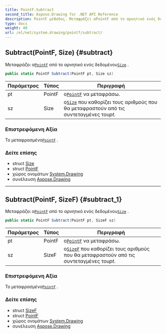 ```yaml
---
title: PointF.Subtract
second_title: Aspose.Drawing for .NET API Reference
description: PointF μέθοδος. Μεταφράζει αPointF από το αρνητικό ενός δεδομένουSize .
type: docs
weight: 40
url: /el/net/system.drawing/pointf/subtract/
---
```

## Subtract(PointF, Size) {#subtract}

Μεταφράζει α[`PointF`](../) από το αρνητικό ενός δεδομένου[`Size`](../../size/) .

```csharp
public static PointF Subtract(PointF pt, Size sz)
```

| Παράμετρος | Τύπος | Περιγραφή |
| --- | --- | --- |
| pt | PointF | ο[`PointF`](../) να μεταφράσω. |
| sz | Size | ο[`Size`](../../size/) που καθορίζει τους αριθμούς που θα μεταφραστούν από τις συντεταγμένες του*pt*. |

### Επιστρεφόμενη Αξία

Το μεταφρασμένο[`PointF`](../) .

### Δείτε επίσης

* struct [Size](../../size/)
* struct [PointF](../)
* χώρος ονομάτων [System.Drawing](../../pointf/)
* συνέλευση [Aspose.Drawing](../../../)

---

## Subtract(PointF, SizeF) {#subtract_1}

Μεταφράζει α[`PointF`](../) από το αρνητικό ενός δεδομένου[`Size`](../../size/) .

```csharp
public static PointF Subtract(PointF pt, SizeF sz)
```

| Παράμετρος | Τύπος | Περιγραφή |
| --- | --- | --- |
| pt | PointF | ο[`PointF`](../) να μεταφράσω. |
| sz | SizeF | ο[`SizeF`](../../sizef/) που καθορίζει τους αριθμούς που θα μεταφραστούν από τις συντεταγμένες του*pt*. |

### Επιστρεφόμενη Αξία

Το μεταφρασμένο[`PointF`](../) .

### Δείτε επίσης

* struct [SizeF](../../sizef/)
* struct [PointF](../)
* χώρος ονομάτων [System.Drawing](../../pointf/)
* συνέλευση [Aspose.Drawing](../../../)


